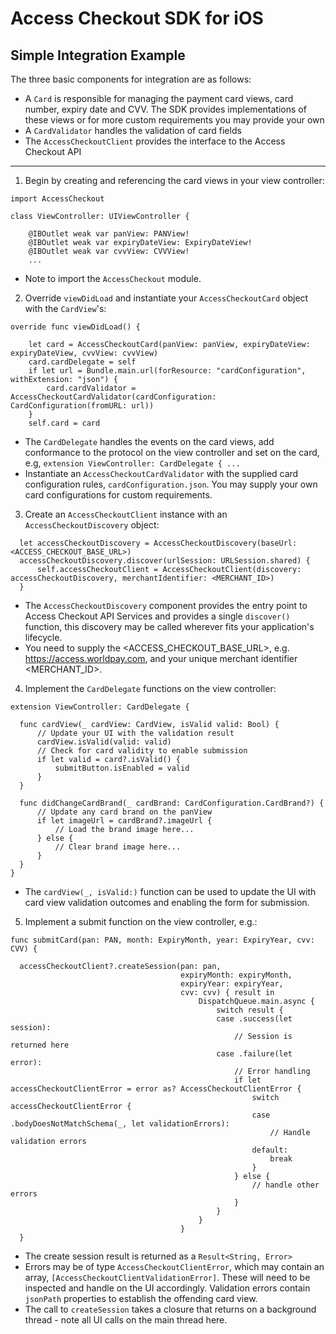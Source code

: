 # Access Checkout SDK for iOS

## Simple Integration Example

The three basic components for integration are as follows:

* A `Card` is responsible for managing the payment card views, card number, expiry date and CVV. The SDK provides implementations
of these views or for more custom requirements you may provide your own
* A `CardValidator` handles the validation of card fields
* The `AccessCheckoutClient` provides the interface to the Access Checkout API

---

1. Begin by creating and referencing the card views in your view controller:

  ```
  import AccessCheckout

  class ViewController: UIViewController {

      @IBOutlet weak var panView: PANView!
      @IBOutlet weak var expiryDateView: ExpiryDateView!
      @IBOutlet weak var cvvView: CVVView!
      ...
  ```

  * Note to import the `AccessCheckout` module.

2. Override `viewDidLoad` and instantiate your `AccessCheckoutCard` object with the `CardView`'s:

  ```
  override func viewDidLoad() {

      let card = AccessCheckoutCard(panView: panView, expiryDateView: expiryDateView, cvvView: cvvView)
      card.cardDelegate = self
      if let url = Bundle.main.url(forResource: "cardConfiguration", withExtension: "json") {
          card.cardValidator = AccessCheckoutCardValidator(cardConfiguration: CardConfiguration(fromURL: url))
      }
      self.card = card
  ```

  - The `CardDelegate` handles the events on the card views, add conformance to the protocol on the view controller
  and set on the card, e.g, `extension ViewController: CardDelegate { ...`
  - Instantiate an `AccessCheckoutCardValidator` with the supplied card configuration rules, `cardConfiguration.json`.
  You may supply your own card configurations for custom requirements.

3. Create an `AccessCheckoutClient` instance with an `AccessCheckoutDiscovery` object:

  ```
    let accessCheckoutDiscovery = AccessCheckoutDiscovery(baseUrl: <ACCESS_CHECKOUT_BASE_URL>)
    accessCheckoutDiscovery.discover(urlSession: URLSession.shared) {
        self.accessCheckoutClient = AccessCheckoutClient(discovery: accessCheckoutDiscovery, merchantIdentifier: <MERCHANT_ID>)
    }
  ```

  * The `AccessCheckoutDiscovery` component provides the entry point to Access Checkout API Services and provides a single `discover()` function,
  this discovery may be called wherever fits your application's lifecycle.
  * You need to supply the <ACCESS_CHECKOUT_BASE_URL>, e.g. https://access.worldpay.com, and your unique merchant identifier <MERCHANT_ID>.

4. Implement the `CardDelegate` functions on the view controller:

  ```
  extension ViewController: CardDelegate {

    func cardView(_ cardView: CardView, isValid valid: Bool) {
        // Update your UI with the validation result
        cardView.isValid(valid: valid)
        // Check for card validity to enable submission
        if let valid = card?.isValid() {
            submitButton.isEnabled = valid
        }
    }

    func didChangeCardBrand(_ cardBrand: CardConfiguration.CardBrand?) {
        // Update any card brand on the panView
        if let imageUrl = cardBrand?.imageUrl {
            // Load the brand image here...
        } else {
            // Clear brand image here...
        }
    }
  }
  ```

  * The `cardView(_, isValid:)` function can be used to update the UI with card view validation
  outcomes and enabling the form for submission.

5. Implement a submit function on the view controller, e.g.:

  ```
  func submitCard(pan: PAN, month: ExpiryMonth, year: ExpiryYear, cvv: CVV) {

    accessCheckoutClient?.createSession(pan: pan,
                                        expiryMonth: expiryMonth,
                                        expiryYear: expiryYear,
                                        cvv: cvv) { result in
                                            DispatchQueue.main.async {
                                                switch result {
                                                case .success(let session):
                                                    // Session is returned here
                                                case .failure(let error):
                                                    // Error handling
                                                    if let accessCheckoutClientError = error as? AccessCheckoutClientError {
                                                        switch accessCheckoutClientError {
                                                        case .bodyDoesNotMatchSchema(_, let validationErrors):
                                                            // Handle validation errors
                                                        default:
                                                            break
                                                        }
                                                    } else {
                                                        // handle other errors
                                                    }
                                                }
                                            }
                                        }
    }
  ```

  * The create session result is returned as a `Result<String, Error>`
  * Errors may be of type `AccessCheckoutClientError`, which may contain an array, `[AccessCheckoutClientValidationError]`. These will
  need to be inspected and handle on the UI accordingly. Validation errors contain `jsonPath` properties to establish the offending card view.
  * The call to `createSession` takes a closure that returns on a background thread - note all UI calls on the main thread here.
